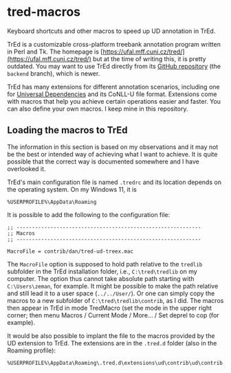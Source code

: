 # tred-macros
Keyboard shortcuts and other macros to speed up UD annotation in TrEd.

TrEd is a customizable cross-platform treebank annotation program written in Perl and Tk.
The homepage is [https://ufal.mff.cuni.cz/tred/](https://ufal.mff.cuni.cz/tred/) but at
the time of writing this, it is pretty outdated. You may want to use TrEd directly from
its [GitHub repository](https://github.com/ufal/TrEd/tree/backend) (the `backend` branch),
which is newer.

TrEd has many extensions for different annotation scenarios, including one for
[Universal Dependencies](https://universaldependencies.org/) and its CoNLL-U file format.
Extensions come with macros that help you achieve certain operations easier and faster.
You can also define your own macros. I keep mine in this repository.

## Loading the macros to TrEd

The information in this section is based on my observations and it may not be the best or
intended way of achieving what I want to achieve. It is quite possible that the correct
way is documented somewhere and I have overlooked it.

TrEd's main configuration file is named `.tredrc` and its location depends on the operating
system. On my Windows 11, it is

```
%USERPROFILE%\AppData\Roaming
```

It is possible to add the following to the configuration file:

```
;; ------------------------------------------------------------
;; Macros
;; ------------------------------------------------------------

MacroFile = contrib/dan/tred-ud-treex.mac
```

The `MacroFile` option is supposed to hold path relative to the `tredlib` subfolder in the
TrEd installation folder, i.e., `C:\tred\tredlib` on my computer. The option thus cannot take
absolute path starting with `C:\Users\zeman`, for example. It might be possible to make the
path relative and still lead it to a user space (`../../User/`). Or one can simply copy
the macros to a new subfolder of `C:\tred\tredlib\contrib`, as I did. The macros then appear
in TrEd in mode TredMacro (set the mode in the upper right corner; then menu
Macros / Current Mode / More... / Set deprel to cop (for example).

It would be also possible to implant the file to the macros provided by the UD extension to
TrEd. The extensions are in the `.tred.d` folder (also in the Roaming profile):

```
%USERPROFILE%\AppData\Roaming\.tred.d\extensions\ud\contrib\ud\contrib.mac
```
